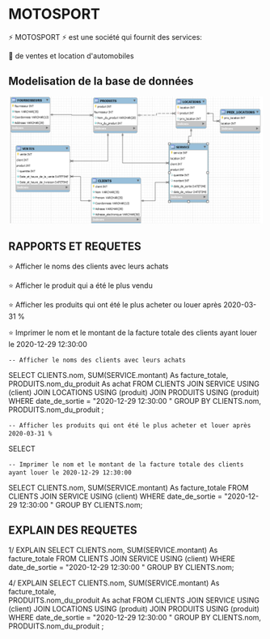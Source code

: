 
 # MOTOSPORT
 
:zap: MOTOSPORT :zap: est une société qui fournit des services:

:pushpin: de ventes et location d'automobiles 


 ## Modelisation de la base de données
 
![image](reverse_engenering_motosport.png)



## RAPPORTS ET REQUETES

:star: Afficher le noms des clients avec leurs achats 

:star: Afficher le produit qui a été le plus vendu

:star: Afficher les produits qui ont été le plus acheter ou louer après 2020-03-31 %

:star: Imprimer le nom et le montant de la facture totale des clients ayant louer le 2020-12-29 12:30:00 


    -- Afficher le noms des clients avec leurs achats 

 SELECT CLIENTS.nom,
 SUM(SERVICE.montant) As facture_totale,  
 PRODUITS.nom_du_produit As achat
 FROM CLIENTS
 JOIN SERVICE USING (client)
 JOIN LOCATIONS USING (produit)
 JOIN PRODUITS USING (produit)
 WHERE date_de_sortie = "2020-12-29 12:30:00 "
 GROUP BY CLIENTS.nom, PRODUITS.nom_du_produit ;
 
    -- Afficher les produits qui ont été le plus acheter et louer après 2020-03-31 %
 SELECT


    -- Imprimer le nom et le montant de la facture totale des clients ayant louer le 2020-12-29 12:30:00 
     
SELECT CLIENTS.nom, SUM(SERVICE.montant) As facture_totale 
FROM CLIENTS
JOIN SERVICE USING (client)
WHERE date_de_sortie = "2020-12-29 12:30:00 "
GROUP BY CLIENTS.nom;


## EXPLAIN DES REQUETES

1/ 
EXPLAIN SELECT CLIENTS.nom, SUM(SERVICE.montant) As facture_totale FROM CLIENTS
JOIN SERVICE USING (client)
WHERE date_de_sortie = "2020-12-29 12:30:00 "
GROUP BY CLIENTS.nom;


 4/
 EXPLAIN SELECT CLIENTS.nom,
 SUM(SERVICE.montant) As facture_totale,  
 PRODUITS.nom_du_produit As achat
 FROM CLIENTS
 JOIN SERVICE USING (client)
 JOIN LOCATIONS USING (produit)
 JOIN PRODUITS USING (produit)
 WHERE date_de_sortie = "2020-12-29 12:30:00 "
 GROUP BY CLIENTS.nom, PRODUITS.nom_du_produit ;
 
 
